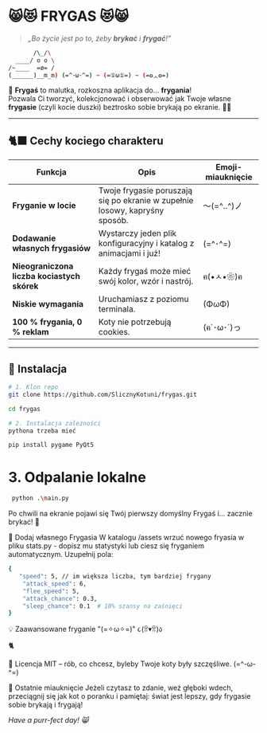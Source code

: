 # 😸😻  FRYGAS  😻😸  
> *„Bo życie jest po to, żeby **brykać** i **frygać**!”*  
```bash
       /\_/\
  ____/ o o \
/~____  =ø= /
(______)__m_m) (=^･ω･^=) ~ (=①ω①=) ~ (=✪ᆺ✪=)


```
🌟 **Frygaś** to malutka, rozkoszna aplikacja do… **frygania**!  
Pozwala Ci tworzyć, kolekcjonować i obserwować jak Twoje własne **frygasie** (czyli kocie duszki) beztrosko sobie brykają po ekranie. 🐾✨  

---

## 🐈‍⬛ Cechy kociego charakteru  

| Funkcja | Opis | Emoji-miauknięcie |
|---------|------|-------------------|
| **Fryganie w locie** | Twoje frygasie poruszają się po ekranie w zupełnie losowy, kapryśny sposób. | 〜(=^‥^)ノ |
| **Dodawanie własnych frygasiów** | Wystarczy jeden plik konfiguracyjny i katalog z animacjami i  już! | (=^･^=) |
| **Nieograniczona liczba kociastych skórek** | Każdy frygaś może mieć swój kolor, wzór i nastrój. | ฅ(•ㅅ•❀)ฅ |
| **Niskie wymagania** | Uruchamiasz z poziomu terminala. | (ΦωΦ) |
| **100 % frygania, 0 % reklam** | Koty nie potrzebują cookies. | (ฅ`･ω･´)っ |

---

## 🔧 Instalacja

```bash
# 1. Klon repo
git clone https://github.com/SlicznyKotuni/frygas.git

cd frygas

# 2. Instalacja zależności
pythona trzeba mieć

pip install pygame PyQt5
```
# 3. Odpalanie lokalne
```bash
 python .\main.py

```
Po chwili na ekranie pojawi się Twój pierwszy domyślny Frygaś i… zacznie brykać! 🎉

🐾 Dodaj własnego Frygasia
W katalogu /assets wrzuć nowego fryasia
w pliku stats.py - dopisz mu statystyki lub ciesz się fryganiem automatycznym. 
Uzupełnij pola:

```bash
{
   "speed": 5, // im większa liczba, tym bardziej frygany
    "attack_speed": 6,
    "flee_speed": 5,
    "attack_chance": 0.3,
    "sleep_chance": 0.1  # 10% szansy na zaśnięci   
}

```
💡 Zaawansowane fryganie
 "(=✧ω✧=)" 
  ૮(ꂧ▾ꂧ)ა

🐈

📜 Licencja
MIT – rób, co chcesz, byleby Twoje koty były szczęśliwe. (=^-ω-^=)

🏁 Ostatnie miauknięcie
Jeżeli czytasz to zdanie, weź głęboki wdech, przeciągnij się jak kot o poranku
i pamiętaj: świat jest lepszy, gdy frygasie sobie brykają i frygają!

*Have a purr-fect day! 😸*